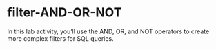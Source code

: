 # filter-AND-OR-NOT
In this lab activity, you’ll use the AND, OR, and NOT operators to create more complex filters for SQL queries.
